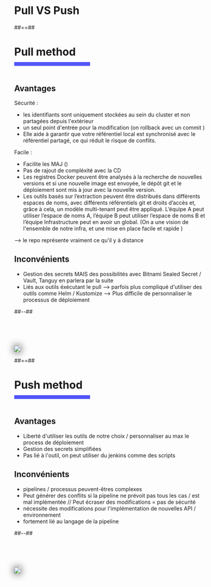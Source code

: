 <!-- .slide: class="transition bg-pink" -->

# Pull VS Push

##==##

<h1 style="margin-bottom: 10px"> Pull method</h1>
<div style="width: 200px; height: 10px; background-color: #5155f9"></div>
<br>

<!-- .slide: class="two-column" -->

## Avantages 

Sécurité :
- les identifiants sont uniquement stockées au sein du cluster et non partagées depuis l'extérieur
- un seul point d'entrée pour la modification (on rollback avec un commit )
- Elle aide à garantir que votre référentiel local est synchronisé avec le référentiel partagé, ce qui réduit le risque de conflits.

Facile : 
- Facilite les MAJ ()
- Pas de rajout de compléxité avec la CD
- Les registres Docker peuvent être analysés à la recherche de nouvelles versions et si une nouvelle image est envoyée, le dépôt git et le déploiement sont mis à jour avec la nouvelle version.
- Les outils basés sur l’extraction peuvent être distribués dans différents espaces de noms, avec différents référentiels git et droits d’accès et, grâce à cela, un modèle multi-tenant peut être appliqué. L’équipe A peut utiliser l’espace de noms A, l’équipe B peut utiliser l’espace de noms B et l’équipe Infrastructure peut en avoir un global. (On a une vision de l'ensemble de notre infra, et une mise en place facile et rapide )

--> le repo représente vraiment ce qu'il y à distance 

## Inconvénients

- Gestion des secrets MAIS des possibilités avec Bitnami Sealed Secret / Vault, Tanguy en parlera par la suite
- Liés aux outils éxécutant le pull --> parfois plus compliqué d'utiliser des outils comme Helm / Kustomize --> Plus difficile de personnaliser le processus de déploiement 


##--##
<br>
<br>
<br>
<br>
<br>

<img class="h-500" style="box-shadow: 0px 0px 20px 0;" src="./assets/images/CI.png">

##==##

<h1 style="margin-bottom: 10px"> Push method</h1>
<div style="width: 200px; height: 10px; background-color: #5155f9"></div>
<br>

<!-- .slide: class="two-column" -->

## Avantages

- Liberté d'utiliser les outils de notre choix / personnaliser au max le process de déploiement 
- Gestion des secrets simplifiées 
- Pas lié à l'outil, on peut utiliser du jenkins comme des scripts

## Inconvénients

- pipelines / processus peuvent-êtres complexes 
- Peut générer des conflits si la pipeline ne prévoit pas tous les cas / est mal implémentée // Peut écraser des modifications = pas de sécurité 
- nécessite des modifications pour l'implémentation de nouvelles API / environnement
- fortement lié au langage de la pipeline 


##--##
<br>
<br>
<br>
<br>
<br>

<img class="h-500" style="box-shadow: 0px 0px 20px 0;" src="./assets/images/CI.png">

